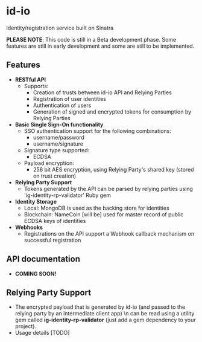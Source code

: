 # id-io
Identity/registration service built on Sinatra

__PLEASE NOTE__: This code is still in a Beta development phase. Some features are still in early development and some are still to be implemented.

## Features
- __RESTful API__
  - Supports:
    - Creation of trusts between id-io API and Relying Parties
    - Registration of user identities
    - Authentication of users
    - Generation of signed and encrypted tokens for consumption by Relying Parties
- __Basic Single Sign-On functionality__
  - SSO authentication support for the following combinations:
    - username/password
    - username/signature
  - Signature type supported:
    - ECDSA
  - Payload encryption:
    - 256 bit AES encryption, using Relying Party's shared key (stored on trust creation)
- __Relying Party Support__
  - Tokens generated by the API can be parsed by relying parties using 'ig-identity-rp-validator' Ruby gem
- __Identity Storage__
  - Local: MongoDB is used as the backing store for identities
  - Blockchain: NameCoin [will be] used for master record of public ECDSA keys of identities
- __Webhooks__
  - Registrations on the API support a Webhook callback mechanism on successful registration

## API documentation
 - __COMING SOON!__
 
## Relying Party Support
- The encrypted payload that is generated by id-io (and passed to the relying party by an intermediate client app) \n
can be read using a utility gem called __ig-identity-rp-validator__ (just add a gem dependency to your project).
- Usage details [TODO]